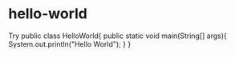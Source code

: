 # hello-world
Try
public class HelloWorld{
public static void main(String[] args){
  System.out.println("Hello World");
  }
}
